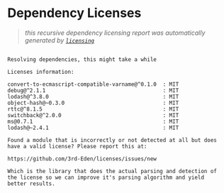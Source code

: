 # Dependency Licenses

> _this recursive dependency licensing report was automatically generated by [`licensing`](https://www.npmjs.org/package/licensing)_

```

Resolving dependencies, this might take a while

Licenses information:

convert-to-ecmascript-compatible-varname@^0.1.0  : MIT
debug@^2.1.1                                     : MIT
lodash@^3.8.0                                    : MIT
object-hash@~0.3.0                               : MIT
rttc@^8.1.5                                      : MIT
switchback@^2.0.0                                : MIT
ms@0.7.1                                         : MIT
lodash@~2.4.1                                    : MIT

Found a module that is incorrectly or not detected at all but does
have a valid license? Please report this at:

https://github.com/3rd-Eden/licenses/issues/new

Which is the library that does the actual parsing and detection of
the license so we can improve it's parsing algorithm and yield
better results.

```
